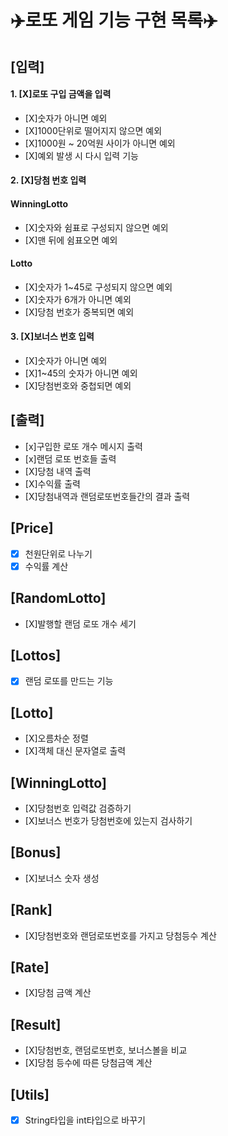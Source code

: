 # ✈️로또 게임 기능 구현 목록✈️

## [입력]
#### 1. [X]로또 구입 금액을 입력
- [X]숫자가 아니면 예외
- [X]1000단위로 떨어지지 않으면 예외
- [X]1000원 ~ 20억원 사이가 아니면 예외
- [X]예외 발생 시 다시 입력 기능

#### 2. [X]당첨 번호 입력
#### WinningLotto
- [X]숫자와 쉼표로 구성되지 않으면 예외
- [X]맨 뒤에 쉼표오면 예외
#### Lotto
- [X]숫자가 1~45로 구성되지 않으면 예외
- [X]숫자가 6개가 아니면 예외
- [X]당첨 번호가 중복되면 예외

#### 3. [X]보너스 번호 입력
- [X]숫자가 아니면 예외
- [X]1~45의 숫자가 아니면 예외
- [X]당첨번호와 중첩되면 예외

## [출력]
- [x]구입한 로또 개수 메시지 출력
- [x]랜덤 로또 번호들 출력
- [X]당첨 내역 출력
- [X]수익률 출력
- [X]당첨내역과 랜덤로또번호들간의 결과 출력

## [Price]
- [X] 천원단위로 나누기
- [X] 수익률 계산

## [RandomLotto]
- [X]발행할 랜덤 로또 개수 세기

## [Lottos]
- [X] 랜덤 로또를 만드는 기능

## [Lotto]
- [X]오름차순 정렬
- [X]객체 대신 문자열로 출력

## [WinningLotto]
- [X]당첨번호 입력값 검증하기
- [X]보너스 번호가 당첨번호에 있는지 검사하기

## [Bonus]
- [X]보너스 숫자 생성

## [Rank]
- [X]당첨번호와 랜덤로또번호를 가지고 당첨등수 계산

## [Rate]
- [X]당첨 금액 계산

## [Result]
- [X]당첨번호, 랜덤로또번호, 보너스볼을 비교
- [X]당첨 등수에 따른 당첨금액 계산

## [Utils]
- [X] String타입을 int타입으로 바꾸기

